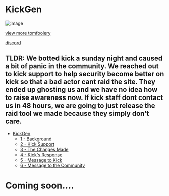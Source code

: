 # KickGen

![image](https://user-images.githubusercontent.com/83934299/231329919-3955e93a-cde4-48e1-8159-ed7cdf9faaba.png)

[view more tomfoolery](https://github.com/The-Botting-Cartel/kickgen-public/blob/main/screenshots.md)

[discord](https://discord.gg/BUuMFpNX)

## TLDR: We botted kick a sunday night and caused a bit of panic in the community. We reached out to kick support to help security become better on kick so that a bad actor cant raid the site. They ended up ghosting us and we have no idea how to raise awareness now. If kick staff dont contact us in 48 hours, we are going to just release the raid tool we made because they simply don't care.

<!-- TOC -->
* [KickGen](#kickgen)
  * [1 - Background](#1---background)
  * [2 - Kick Support](#2---kick-support)
  * [3 - The Changes Made](#3---the-changes-made)
  * [4 - Kick's Response](#4---kicks-response)
  * [5 - Message to Kick](#5---message-to-kick)
  * [6 - Message to the Community](#6---message-to-the-community)
<!-- TOC -->

# Coming soon....
